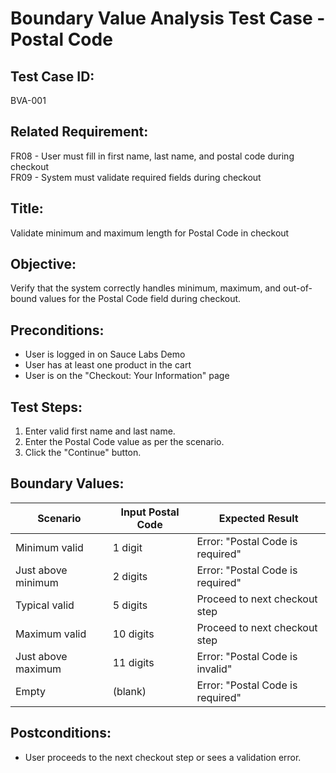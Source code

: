 # Boundary Value Analysis Test Case - Postal Code

## Test Case ID:
BVA-001

## Related Requirement:
FR08 - User must fill in first name, last name, and postal code during checkout  
FR09 - System must validate required fields during checkout

## Title:
Validate minimum and maximum length for Postal Code in checkout

## Objective:
Verify that the system correctly handles minimum, maximum, and out-of-bound values for the Postal Code field during checkout.

## Preconditions:
- User is logged in on Sauce Labs Demo
- User has at least one product in the cart
- User is on the "Checkout: Your Information" page

## Test Steps:
1. Enter valid first name and last name.
2. Enter the Postal Code value as per the scenario.
3. Click the "Continue" button.

## Boundary Values:
| Scenario            | Input Postal Code | Expected Result                  |
|---------------------|------------------|----------------------------------|
| Minimum valid       | 1 digit          | Error: "Postal Code is required" |
| Just above minimum  | 2 digits         | Error: "Postal Code is required" |
| Typical valid       | 5 digits         | Proceed to next checkout step    |
| Maximum valid       | 10 digits        | Proceed to next checkout step    |
| Just above maximum  | 11 digits        | Error: "Postal Code is invalid"  |
| Empty               | (blank)          | Error: "Postal Code is required" |

## Postconditions:
- User proceeds to the next checkout step or sees a validation error.